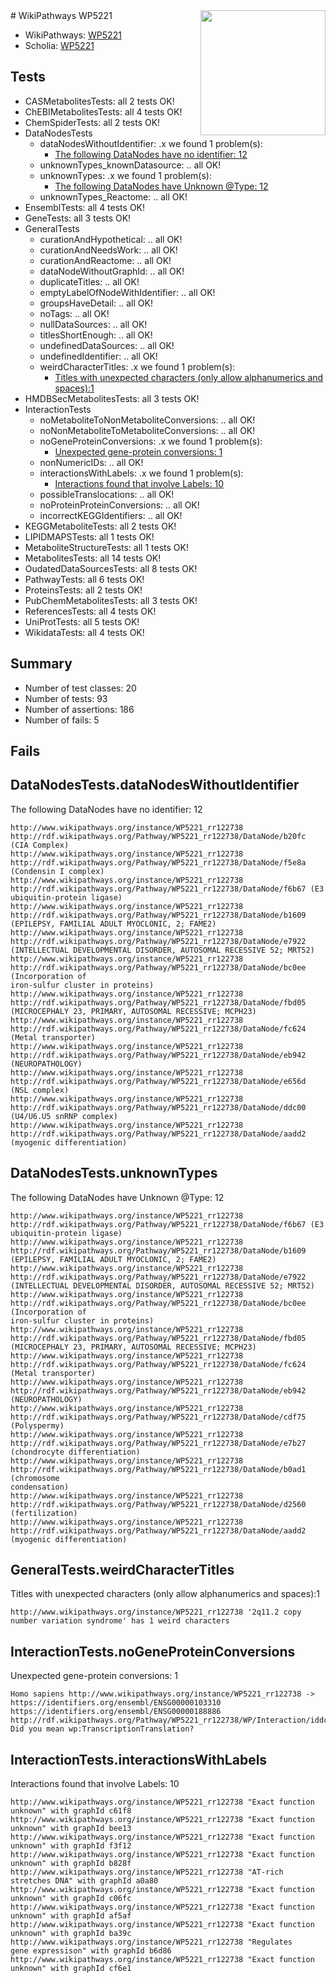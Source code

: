 <img style="float: right; width: 200px" src="https://upload.wikimedia.org/wikipedia/commons/thumb/8/83/Wplogo_with_text_500.png/640px-Wplogo_with_text_500.png" />
# WikiPathways WP5221

* WikiPathways: [WP5221](https://wikipathways.org/pathways/WP5221)
* Scholia: [WP5221](https://scholia.toolforge.org/wikipathways/WP5221)
## Tests
* CASMetabolitesTests: all 2 tests OK!
* ChEBIMetabolitesTests: all 4 tests OK!
* ChemSpiderTests: all 2 tests OK!
* DataNodesTests
    * dataNodesWithoutIdentifier: .x we found 1 problem(s):
        * [The following DataNodes have no identifier: 12](#8792c492)
    * unknownTypes_knownDatasource: .. all OK!
    * unknownTypes: .x we found 1 problem(s):
        * [The following DataNodes have Unknown @Type: 12](#ef950833)
    * unknownTypes_Reactome: .. all OK!
* EnsemblTests: all 4 tests OK!
* GeneTests: all 3 tests OK!
* GeneralTests
    * curationAndHypothetical: .. all OK!
    * curationAndNeedsWork: .. all OK!
    * curationAndReactome: .. all OK!
    * dataNodeWithoutGraphId: .. all OK!
    * duplicateTitles: .. all OK!
    * emptyLabelOfNodeWithIdentifier: .. all OK!
    * groupsHaveDetail: .. all OK!
    * noTags: .. all OK!
    * nullDataSources: .. all OK!
    * titlesShortEnough: .. all OK!
    * undefinedDataSources: .. all OK!
    * undefinedIdentifier: .. all OK!
    * weirdCharacterTitles: .x we found 1 problem(s):
        * [Titles with unexpected characters (only allow alphanumerics and spaces):1](#fda87b3f)
* HMDBSecMetabolitesTests: all 3 tests OK!
* InteractionTests
    * noMetaboliteToNonMetaboliteConversions: .. all OK!
    * noNonMetaboliteToMetaboliteConversions: .. all OK!
    * noGeneProteinConversions: .x we found 1 problem(s):
        * [Unexpected gene-protein conversions: 1](#80d73013)
    * nonNumericIDs: .. all OK!
    * interactionsWithLabels: .x we found 1 problem(s):
        * [Interactions found that involve Labels: 10](#fe97a8b8)
    * possibleTranslocations: .. all OK!
    * noProteinProteinConversions: .. all OK!
    * incorrectKEGGIdentifiers: .. all OK!
* KEGGMetaboliteTests: all 2 tests OK!
* LIPIDMAPSTests: all 1 tests OK!
* MetaboliteStructureTests: all 1 tests OK!
* MetabolitesTests: all 14 tests OK!
* OudatedDataSourcesTests: all 8 tests OK!
* PathwayTests: all 6 tests OK!
* ProteinsTests: all 2 tests OK!
* PubChemMetabolitesTests: all 3 tests OK!
* ReferencesTests: all 4 tests OK!
* UniProtTests: all 5 tests OK!
* WikidataTests: all 4 tests OK!


## Summary

* Number of test classes: 20
* Number of tests: 93
* Number of assertions: 186
* Number of fails: 5

## Fails

<a name="8792c492" />

## DataNodesTests.dataNodesWithoutIdentifier

The following DataNodes have no identifier: 12
```
http://www.wikipathways.org/instance/WP5221_rr122738 http://rdf.wikipathways.org/Pathway/WP5221_rr122738/DataNode/b20fc (CIA Complex)
http://www.wikipathways.org/instance/WP5221_rr122738 http://rdf.wikipathways.org/Pathway/WP5221_rr122738/DataNode/f5e8a (Condensin I complex)
http://www.wikipathways.org/instance/WP5221_rr122738 http://rdf.wikipathways.org/Pathway/WP5221_rr122738/DataNode/f6b67 (E3 ubiquitin-protein ligase)
http://www.wikipathways.org/instance/WP5221_rr122738 http://rdf.wikipathways.org/Pathway/WP5221_rr122738/DataNode/b1609 (EPILEPSY, FAMILIAL ADULT MYOCLONIC, 2; FAME2)
http://www.wikipathways.org/instance/WP5221_rr122738 http://rdf.wikipathways.org/Pathway/WP5221_rr122738/DataNode/e7922 (INTELLECTUAL DEVELOPMENTAL DISORDER, AUTOSOMAL RECESSIVE 52; MRT52)
http://www.wikipathways.org/instance/WP5221_rr122738 http://rdf.wikipathways.org/Pathway/WP5221_rr122738/DataNode/bc0ee (Incorporation of
iron-sulfur cluster in proteins)
http://www.wikipathways.org/instance/WP5221_rr122738 http://rdf.wikipathways.org/Pathway/WP5221_rr122738/DataNode/fbd05 (MICROCEPHALY 23, PRIMARY, AUTOSOMAL RECESSIVE; MCPH23)
http://www.wikipathways.org/instance/WP5221_rr122738 http://rdf.wikipathways.org/Pathway/WP5221_rr122738/DataNode/fc624 (Metal transporter)
http://www.wikipathways.org/instance/WP5221_rr122738 http://rdf.wikipathways.org/Pathway/WP5221_rr122738/DataNode/eb942 (NEUROPATHOLOGY)
http://www.wikipathways.org/instance/WP5221_rr122738 http://rdf.wikipathways.org/Pathway/WP5221_rr122738/DataNode/e656d (NSL complex)
http://www.wikipathways.org/instance/WP5221_rr122738 http://rdf.wikipathways.org/Pathway/WP5221_rr122738/DataNode/ddc00 (U4/U6.U5 snRNP complex)
http://www.wikipathways.org/instance/WP5221_rr122738 http://rdf.wikipathways.org/Pathway/WP5221_rr122738/DataNode/aadd2 (myogenic differentiation)
```

<a name="ef950833" />

## DataNodesTests.unknownTypes

The following DataNodes have Unknown @Type: 12
```
http://www.wikipathways.org/instance/WP5221_rr122738 http://rdf.wikipathways.org/Pathway/WP5221_rr122738/DataNode/f6b67 (E3 ubiquitin-protein ligase)
http://www.wikipathways.org/instance/WP5221_rr122738 http://rdf.wikipathways.org/Pathway/WP5221_rr122738/DataNode/b1609 (EPILEPSY, FAMILIAL ADULT MYOCLONIC, 2; FAME2)
http://www.wikipathways.org/instance/WP5221_rr122738 http://rdf.wikipathways.org/Pathway/WP5221_rr122738/DataNode/e7922 (INTELLECTUAL DEVELOPMENTAL DISORDER, AUTOSOMAL RECESSIVE 52; MRT52)
http://www.wikipathways.org/instance/WP5221_rr122738 http://rdf.wikipathways.org/Pathway/WP5221_rr122738/DataNode/bc0ee (Incorporation of
iron-sulfur cluster in proteins)
http://www.wikipathways.org/instance/WP5221_rr122738 http://rdf.wikipathways.org/Pathway/WP5221_rr122738/DataNode/fbd05 (MICROCEPHALY 23, PRIMARY, AUTOSOMAL RECESSIVE; MCPH23)
http://www.wikipathways.org/instance/WP5221_rr122738 http://rdf.wikipathways.org/Pathway/WP5221_rr122738/DataNode/fc624 (Metal transporter)
http://www.wikipathways.org/instance/WP5221_rr122738 http://rdf.wikipathways.org/Pathway/WP5221_rr122738/DataNode/eb942 (NEUROPATHOLOGY)
http://www.wikipathways.org/instance/WP5221_rr122738 http://rdf.wikipathways.org/Pathway/WP5221_rr122738/DataNode/cdf75 (Polyspermy)
http://www.wikipathways.org/instance/WP5221_rr122738 http://rdf.wikipathways.org/Pathway/WP5221_rr122738/DataNode/e7b27 (chondrocyte differentiation)
http://www.wikipathways.org/instance/WP5221_rr122738 http://rdf.wikipathways.org/Pathway/WP5221_rr122738/DataNode/b0ad1 (chromosome
condensation)
http://www.wikipathways.org/instance/WP5221_rr122738 http://rdf.wikipathways.org/Pathway/WP5221_rr122738/DataNode/d2560 (fertilization)
http://www.wikipathways.org/instance/WP5221_rr122738 http://rdf.wikipathways.org/Pathway/WP5221_rr122738/DataNode/aadd2 (myogenic differentiation)
```

<a name="fda87b3f" />

## GeneralTests.weirdCharacterTitles

Titles with unexpected characters (only allow alphanumerics and spaces):1
```
http://www.wikipathways.org/instance/WP5221_rr122738 '2q11.2 copy number variation syndrome' has 1 weird characters
```

<a name="80d73013" />

## InteractionTests.noGeneProteinConversions

Unexpected gene-protein conversions: 1
```
Homo sapiens http://www.wikipathways.org/instance/WP5221_rr122738 -> https://identifiers.org/ensembl/ENSG00000103310 https://identifiers.org/ensembl/ENSG00000188886 http://rdf.wikipathways.org/Pathway/WP5221_rr122738/WP/Interaction/iddc39df57 Did you mean wp:TranscriptionTranslation?
```

<a name="fe97a8b8" />

## InteractionTests.interactionsWithLabels

Interactions found that involve Labels: 10
```
http://www.wikipathways.org/instance/WP5221_rr122738 "Exact function unknown" with graphId c61f8
http://www.wikipathways.org/instance/WP5221_rr122738 "Exact function unknown" with graphId bee13
http://www.wikipathways.org/instance/WP5221_rr122738 "Exact function unknown" with graphId f3f12
http://www.wikipathways.org/instance/WP5221_rr122738 "Exact function unknown" with graphId b828f
http://www.wikipathways.org/instance/WP5221_rr122738 "AT-rich stretches DNA" with graphId a0a80
http://www.wikipathways.org/instance/WP5221_rr122738 "Exact function unknown" with graphId c06fc
http://www.wikipathways.org/instance/WP5221_rr122738 "Exact function unknown" with graphId af5af
http://www.wikipathways.org/instance/WP5221_rr122738 "Exact function unknown" with graphId ba39c
http://www.wikipathways.org/instance/WP5221_rr122738 "Regulates
gene expressison" with graphId b6d86
http://www.wikipathways.org/instance/WP5221_rr122738 "Exact function unknown" with graphId cf6e1
```

